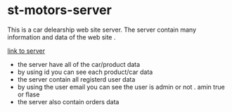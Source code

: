 # st-motors-server
<p>This is a car delearship web site server. The server contain many information and data of the web site .</p>
<a href="https://mighty-journey-57918.herokuapp.com/">link to server</a>
<ul>
  <li>the server have all of the car/product data</li>
  <li>by using id you can see each product/car data</li>
  <li>the server contain all registerd user data</li>
  <li>by using the user email you can see the user is admin or not . amin true or flase</li>
  <li>the server also contain orders data</li>
</ul>
